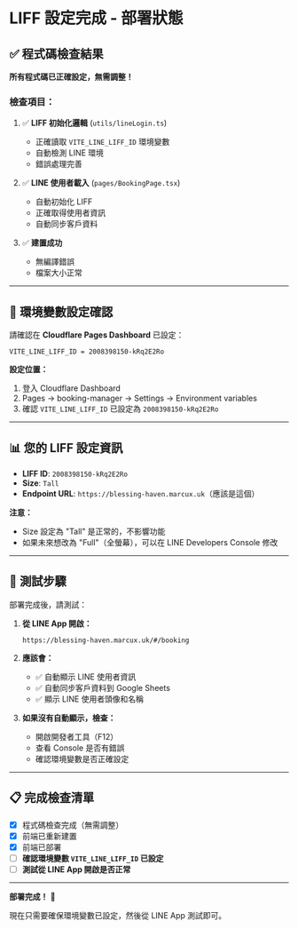 # LIFF 設定完成 - 部署狀態

## ✅ 程式碼檢查結果

**所有程式碼已正確設定，無需調整！**

### 檢查項目：

1. ✅ **LIFF 初始化邏輯** (`utils/lineLogin.ts`)
   - 正確讀取 `VITE_LINE_LIFF_ID` 環境變數
   - 自動檢測 LINE 環境
   - 錯誤處理完善

2. ✅ **LINE 使用者載入** (`pages/BookingPage.tsx`)
   - 自動初始化 LIFF
   - 正確取得使用者資訊
   - 自動同步客戶資料

3. ✅ **建置成功**
   - 無編譯錯誤
   - 檔案大小正常

---

## 🔧 環境變數設定確認

請確認在 **Cloudflare Pages Dashboard** 已設定：

```
VITE_LINE_LIFF_ID = 2008398150-kRq2E2Ro
```

**設定位置：**
1. 登入 Cloudflare Dashboard
2. Pages → booking-manager → Settings → Environment variables
3. 確認 `VITE_LINE_LIFF_ID` 已設定為 `2008398150-kRq2E2Ro`

---

## 📊 您的 LIFF 設定資訊

- **LIFF ID**: `2008398150-kRq2E2Ro`
- **Size**: `Tall`
- **Endpoint URL**: `https://blessing-haven.marcux.uk`（應該是這個）

**注意：**
- Size 設定為 "Tall" 是正常的，不影響功能
- 如果未來想改為 "Full"（全螢幕），可以在 LINE Developers Console 修改

---

## 🧪 測試步驟

部署完成後，請測試：

1. **從 LINE App 開啟：**
   ```
   https://blessing-haven.marcux.uk/#/booking
   ```

2. **應該會：**
   - ✅ 自動顯示 LINE 使用者資訊
   - ✅ 自動同步客戶資料到 Google Sheets
   - ✅ 顯示 LINE 使用者頭像和名稱

3. **如果沒有自動顯示，檢查：**
   - 開啟開發者工具（F12）
   - 查看 Console 是否有錯誤
   - 確認環境變數是否正確設定

---

## 📋 完成檢查清單

- [x] 程式碼檢查完成（無需調整）
- [x] 前端已重新建置
- [x] 前端已部署
- [ ] **確認環境變數 `VITE_LINE_LIFF_ID` 已設定**
- [ ] **測試從 LINE App 開啟是否正常**

---

**部署完成！** 🎉

現在只需要確保環境變數已設定，然後從 LINE App 測試即可。

